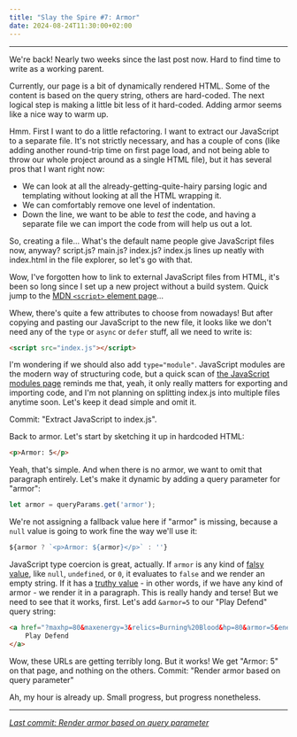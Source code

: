 ```yaml
---
title: "Slay the Spire #7: Armor"
date: 2024-08-24T11:30:00+02:00
---
```


---

We're back! Nearly two weeks since the last post now. Hard to find time to write as a working parent.

Currently, our page is a bit of dynamically rendered HTML. Some of the content is based on the query string, others are hard-coded. The next logical step is making a little bit less of it hard-coded. Adding armor seems like a nice way to warm up.

Hmm. First I want to do a little refactoring. I want to extract our JavaScript to a separate file. It's not strictly necessary, and has a couple of cons (like adding another round-trip time on first page load, and not being able to throw our whole project around as a single HTML file), but it has several pros that I want right now:
- We can look at all the already-getting-quite-hairy parsing logic and templating without looking at all the HTML wrapping it.
- We can comfortably remove one level of indentation.
- Down the line, we want to be able to _test_ the code, and having a separate file we can import the code from will help us out a lot.

So, creating a file... What's the default name people give JavaScript files now, anyway? script.js? main.js? index.js? index.js lines up neatly with index.html in the file explorer, so let's go with that.

Wow, I've forgotten how to link to external JavaScript files from HTML, it's been so long since I set up a new project without a build system. Quick jump to the [MDN `<script>` element page](https://developer.mozilla.org/en-US/docs/Web/HTML/Element/script)...

Whew, there's quite a few attributes to choose from nowadays! But after copying and pasting our JavaScript to the new file, it looks like we don't need any of the `type` or `async` or `defer` stuff, all we need to write is:

```html
<script src="index.js"></script>
```

I'm wondering if we should also add `type="module"`. JavaScript modules are the modern way of structuring code, but a quick scan of [the JavaScript modules page](https://developer.mozilla.org/en-US/docs/Web/JavaScript/Guide/Modules) reminds me that, yeah, it only really matters for exporting and importing code, and I'm not planning on splitting index.js into multiple files anytime soon. Let's keep it dead simple and omit it.

Commit: "Extract JavaScript to index.js".

Back to armor. Let's start by sketching it up in hardcoded HTML:

```html
<p>Armor: 5</p>
```

Yeah, that's simple. And when there is no armor, we want to omit that paragraph entirely. Let's make it dynamic by adding a query parameter for "armor":

```js
let armor = queryParams.get('armor');
```

We're not assigning a fallback value here if "armor" is missing, because a `null` value is going to work fine the way we'll use it:

```js
${armor ? `<p>Armor: ${armor}</p>` : ''}
```

JavaScript type coercion is great, actually. If `armor` is any kind of [falsy value](https://developer.mozilla.org/en-US/docs/Glossary/Falsy), like `null`, `undefined`, or `0`, it evaluates to `false` and we render an empty string. If it has a [truthy value](https://developer.mozilla.org/en-US/docs/Glossary/Truthy) - in other words, if we have any kind of armor - we render it in a paragraph. This is really handy and terse! But we need to see that it works, first. Let's add `&armor=5` to our "Play Defend" query string:

```html
<a href="?maxhp=80&maxenergy=3&relics=Burning%20Blood&hp=80&armor=5&energy=2&hand=Bash,Defend,Defend,Strike&draw=Defend,Strike,Strike,Strike,Strike&discard=Defend">
    Play Defend
</a>
```

Wow, these URLs are getting terribly long. But it works! We get "Armor: 5" on that page, and nothing on the others. Commit: "Render armor based on query parameter"

Ah, my hour is already up. Small progress, but progress nonetheless.

---

_[Last commit: Render armor based on query parameter](https://codeberg.org/cvennevik/crystal-spire/src/commit/bc434acde371050735ad5e59736efdcb6ca71861/)_